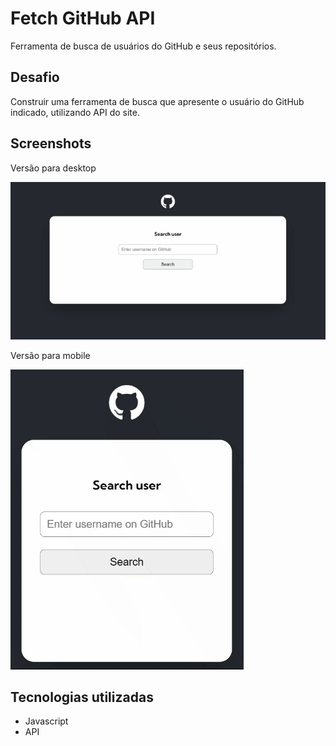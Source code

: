 # Fetch GitHub API

Ferramenta de busca de usuários do GitHub e seus repositórios.

## Desafio 

Construir uma ferramenta de busca que apresente o usuário do GitHub indicado, utilizando API do site.

## Screenshots

Versão para desktop

<img src="./design/capture-desktop-fetch-github.gif">

Versão para mobile

<img src="./design/capture-mobile-fetch-github.gif">

## Tecnologias utilizadas

- Javascript
- API 

